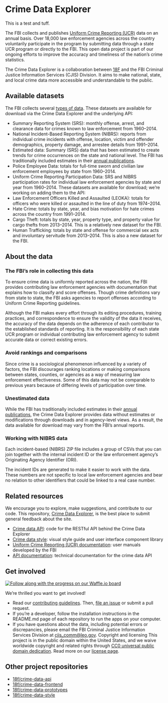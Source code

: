 # Crime Data Explorer

This is a test and tuff.

The FBI collects and publishes [Uniform Crime Reporting (UCR)](https://ucr.fbi.gov/) data on an annual basis. Over 18,000 law enforcement agencies across the country voluntarily participate in the program by submitting data through a state UCR program or directly to the FBI. This open data project is part of our ongoing efforts to improve the accuracy and timeliness of the nation’s crime statistics.

The Crime Data Explorer is a collaboration between [18F](https://18f.gsa.gov/) and the FBI Criminal Justice Information Services (CJIS) Division. It aims to make national, state, and local crime data more accessible and understandable to the public.
 
## Available datasets
The FBI collects several [types of data](https://ucr.fbi.gov/ucr-program-data-collections). These datasets are available for download via the Crime Data Explorer and the underlying API:

- Summary Reporting System (SRS): monthly offense, arrest, and clearance data for crimes known to law enforcement from 1960–2014.
- National Incident-Based Reporting System (NIBRS): reports from individual crime incidents with offense, location, victim and offender demographics, property damage, and arrestee details from 1991–2014.
- Estimated data:  Summary (SRS) data that has been estimated to create trends for crime occurrences on the state and national level. The FBI has traditionally included estimates in their [annual publications](https://ucr.fbi.gov/ucr-publications). 
- Police Employee Data: totals for full-time sworn and civilian law enforcement employees by state from 1960–2014.
- Uniform Crime Reporting Participation Data: SRS and NIBRS participation rates for individual law enforcement agencies by state and year from 1960–2014.
These datasets are available for download; we’re working on adding them to the API:
- Law Enforcement Officers Killed and Assaulted (LEOKA): totals for officers who were killed or assaulted in the line of duty from 1974–2014.
- Hate Crime: totals by state, year, and bias motivation for hate crimes across the country from 1991–2014.
- Cargo Theft: totals by state, year, property type, and property value for cargo thefts from 2013–2014. This is a relatively new dataset for the FBI.
- Human Trafficking: totals by state and offense for commercial sex acts and involuntary servitude from 2013–2014. This is also a new dataset for the FBI.
 
## About the data

### The FBI’s role in collecting this data

To ensure crime data is uniformly reported across the nation, the FBI provides contributing law enforcement agencies with documentation that explains how to classify and score offenses. Though crime definitions vary from state to state, the FBI asks agencies to report offenses according to Uniform Crime Reporting guidelines.

Although the FBI makes every effort through its editing procedures, training practices, and correspondence to ensure the validity of the data it receives, the accuracy of the data depends on the adherence of each contributor to the established standards of reporting. It is the responsibility of each state UCR program or individual contributing law enforcement agency to submit accurate data or correct existing errors.

### Avoid rankings and comparisons

Since crime is a sociological phenomenon influenced by a variety of factors, the FBI discourages ranking locations or making comparisons between states, counties, or agencies as a way of measuring law enforcement effectiveness. Some of this data may not be comparable to previous years because of differing levels of participation over time.

### Unestimated data

While the FBI has traditionally included estimates in their [annual publications](https://ucr.fbi.gov/ucr-publications), the Crime Data Explorer provides data without estimates or modifications through downloads and in agency-level views. As a result, the data available for download may vary from the FBI’s annual reports.

### Working with NIBRS data

Each incident-based (NIBRS) ZIP file includes a group of CSVs that you can join together with the internal incident ID or the law enforcement agency’s Originating Agency Identifier (ORI).

The incident IDs are generated to make it easier to work with the data. These numbers are not specific to local law enforcement agencies and bear no relation to other identifiers that could be linked to a real case number.
 
## Related resources

We encourage you to explore, make suggestions, and contribute to our code. This repository, [Crime Data Explorer](https://github.com/18F/crime-data-explorer), is the best place to submit general feedback about the site.

- [Crime data API](https://github.com/18F/crime-data-api): code for the RESTful API behind the Crime Data Explorer
- [Crime data style](https://github.com/18F/crime-data-style): visual style guide and user interface component library
- [Uniform Crime Reporting (UCR) documentation](https://ucr.fbi.gov/user-manuals): user manuals developed by the FBI
- [API documentation](https://crime-data-api.fr.cloud.gov/swagger-ui/): technical documentation for the crime data API
 
## Get involved
[![Follow along with the progress on our Waffle.io board](https://badge.waffle.io/18F/crime-data-explorer.svg?label=ready&title=Ready)](http://waffle.io/18F/crime-data-explorer)

We’re thrilled you want to get involved! 
- Read our [contributing guidelines](https://github.com/18F/crime-data-explorer/blob/master/CONTRIBUTING.md). Then, [file an issue](https://github.com/18F/crime-data-explorer/issues/new) or submit a pull request.
- If you’re a developer, follow the installation instructions in the README.md page of each repository to run the apps on your computer.
- If you have questions about the data, including potential errors or discrepancies, please email the FBI Criminal Justice Information Services Division at cjis_comm@leo.gov.
Copyright and licensing
This project is in the public domain within the United States, and we waive worldwide copyright and related rights through [CC0 universal public domain dedication](https://creativecommons.org/publicdomain/zero/1.0/). Read more on our [license page](https://github.com/18F/crime-data-explorer/blob/master/LICENSE.md).


## Other project repositories
* [18f/crime-data-api](https://github.com/18f/crime-data-api)
* [18f/crime-data-frontend](https://github.com/18f/crime-data-frontend)
* [18f/crime-data-prototypes](https://github.com/18f/crime-data-prototypes)
* [18f/crime-data-style](https://github.com/18f/crime-data-style)
